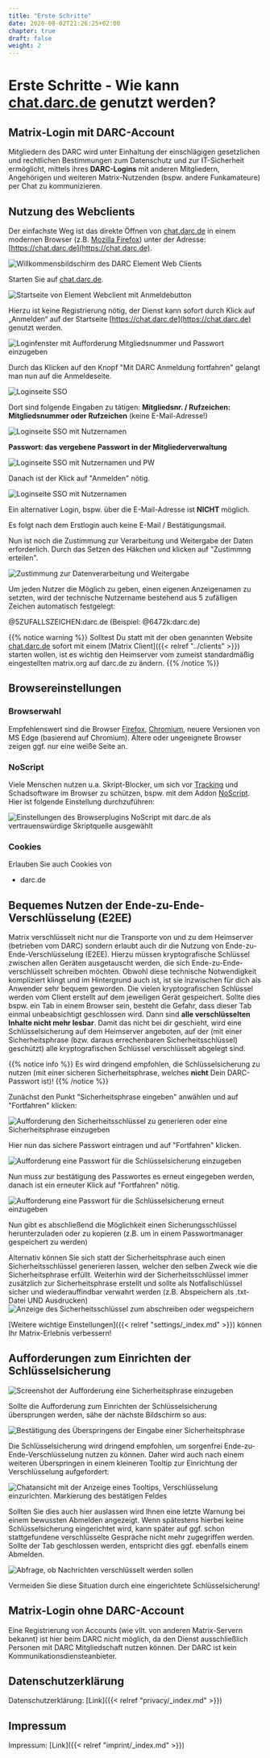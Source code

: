 ```yaml
---
title: "Erste Schritte"
date: 2020-08-02T21:26:25+02:00
chapter: true
draft: false
weight: 2
---
```


# Erste Schritte - Wie kann [chat.darc.de](https://chat.darc.de) genutzt werden?

## Matrix-Login mit DARC-Account

Mitgliedern des DARC wird unter Einhaltung der einschlägigen gesetzlichen und rechtlichen Bestimmungen zum Datenschutz und zur IT-Sicherheit ermöglicht, mittels ihres **DARC-Logins** mit anderen Mitgliedern, Angehörigen und weiteren Matrix-Nutzenden (bspw. andere Funkamateure) per Chat zu kommunizieren.


## Nutzung des Webclients

Der einfachste Weg ist das direkte Öffnen von [chat.darc.de](https://chat.darc.de) in einem modernen Browser (z.B. [Mozilla Firefox](https://www.mozilla.org/de/firefox/)) unter der Adresse: [https://chat.darc.de](https://chat.darc.de).

![Willkommensbildschirm des DARC Element Web Clients](/images/01_Welcome_de.png)

Starten Sie auf [chat.darc.de](https://chat.darc.de).

![Startseite von Element Webclient mit Anmeldebutton](/images/01_Login_de.png)

Hierzu ist keine Registrierung nötig, der Dienst kann sofort durch Klick auf „Anmelden“ auf der Startseite [https://chat.darc.de](https://chat.darc.de) genutzt werden.

![Loginfenster mit Aufforderung Mitgliedsnummer und Passwort einzugeben](/images/02_Login1_de.png)

Durch das Klicken auf den Knopf "Mit DARC Anmeldung fortfahren" gelangt man nun auf die Anmeldeseite.

![Loginseite SSO](/images/01_sso_page_1.png)

Dort sind folgende Eingaben zu tätigen:
**Mitgliedsnr. / Rufzeichen: Mitgliedsnummer oder Rufzeichen**  (keine E-Mail-Adresse!)

![Loginseite SSO mit Nutzernamen](/images/01_sso_page_2.png)

**Passwort: das vergebene Passwort in der Mitgliederverwaltung**

![Loginseite SSO mit Nutzernamen und PW](/images/01_sso_page_3.png)

Danach ist der Klick auf "Anmelden" nötig.

![Loginseite SSO mit Nutzernamen](/images/01_sso_page_4.png)

Ein alternativer Login, bspw. über die E-Mail-Adresse ist **NICHT** möglich.

Es folgt nach dem Erstlogin auch keine E-Mail / Bestätigungsmail.

Nun ist noch die Zustimmung zur Verarbeitung und Weitergabe der Daten erforderlich. Durch das Setzen des Häkchen und klicken auf "Zustimmng erteilen".

![Zustimmung zur Datenverarbeitung und Weitergabe](/images/01_consent_page.png)

Um jeden Nutzer die Möglich zu geben, einen eigenen Anzeigenamen zu setzten, wird der technische Nutzername bestehend aus 5 zufälligen Zeichen automatisch festgelegt:

@5ZUFALLSZEICHEN:darc.de (Beispiel: @6472k:darc.de)

{{% notice warning %}}
Solltest Du statt mit der oben genannten Website [chat.darc.de](https://chat.darc.de) sofort mit einem [Matrix Client]({{< relref "../clients" >}}) starten wollen, ist es wichtig den Heimserver vom zumeist standardmäßig eingestellten matrix.org auf darc.de zu ändern.
{{% /notice %}}

## Browsereinstellungen

### Browserwahl

Empfehlenswert sind die Browser [Firefox](https://www.mozilla.org/de/firefox/new/), [Chromium](https://www.chromium.org/getting-involved/download-chromium), neuere Versionen von MS Edge (basierend auf Chromium). Ältere oder ungeeignete Browser zeigen ggf. nur eine weiße Seite an.

### NoScript

Viele Menschen nutzen u.a. Skript-Blocker, um sich vor [Tracking](https://tu-dresden.de/tu-dresden/newsportal/news/datenschutz-beim-website-tracking) und Schadsoftware im Browser zu schützen, bspw. mit dem Addon [NoScript](https://addons.mozilla.org/de/firefox/addon/noscript/). Hier ist folgende Einstellung durchzuführen:

![Einstellungen des Browserplugins NoScript mit darc.de als vertrauenswürdige Skriptquelle ausgewählt](/images/10_Sicherheit2_de.png)

### Cookies

Erlauben Sie auch Cookies von

- darc.de

## Bequemes Nutzen der Ende-zu-Ende-Verschlüsselung (E2EE)

Matrix verschlüsselt nicht nur die Transporte von und zu dem Heimserver (betrieben vom DARC) sondern erlaubt auch dir die Nutzung von Ende-zu-Ende-Verschlüsselung (E2EE). Hierzu müssen kryptografische Schlüssel zwischen allen Geräten ausgetauscht werden, die sich Ende-zu-Ende-verschlüsselt schreiben möchten. Obwohl diese technische Notwendigkeit kompliziert klingt und im Hintergrund auch ist, ist sie inzwischen für dich als Anwender sehr bequem geworden. Die vielen kryptografischen Schlüssel werden vom Client erstellt auf dem jeweiligen Gerät gespeichert. Sollte dies bspw. ein Tab in einem Browser sein, besteht die Gefahr, dass dieser Tab einmal unbeabsichtigt geschlossen wird. Dann sind **alle verschlüsselten Inhalte nicht mehr lesbar**. Damit das nicht bei dir geschieht, wird eine Schlüsselsicherung auf dem Heimserver angeboten, auf der (mit einer Sicherheitsphrase (bzw. daraus errechenbaren Sicherheitsschlüssel) geschützt) alle kryptografischen Schlüssel verschlüsselt abgelegt sind.

{{% notice info %}}
Es wird dringend empfohlen, die Schlüsselsicherung zu nutzen (mit einer sicheren Sicherheitsphrase, welches **nicht** Dein DARC-Passwort ist)!
{{% /notice %}}

Zunächst den Punkt "Sicherheitsphrase eingeben" anwählen und auf "Fortfahren" klicken:

![Aufforderung den Sicherheitsschlüssel zu generieren oder eine Sicherheitsphrase einzugeben](/images/11_Setup-Key_de.png)

Hier nun das sichere Passwort eintragen und auf "Fortfahren" klicken.

![Aufforderung eine Passwort für die Schlüsselsicherung einzugeben](/images/12_Enter-Key_de.png)

Nun muss zur bestätigung des Passwortes es erneut eingegeben werden, danach ist ein erneuter Klick auf "Fortfahren" nötig.

![Aufforderung eine Passwort für die Schlüsselsicherung erneut einzugeben](/images/12_Enter-Key2_de.png)

Nun gibt es abschließend die Möglichkeit einen Sicherungsschlüssel herunterzuladen oder zu kopieren (z.B. um in einem Passwortmanager gespeichert zu werden)

Alternativ können Sie sich statt der Sicherheitsphrase auch einen Sicherheitsschlüssel generieren lassen, welcher den selben Zweck wie die Sicherheitsphrase erfüllt. Weiterhin wird der Sicherheitsschlüssel immer zusätzlich zur Sicherheitsphrase erstellt und sollte als Notfallschlüssel sicher und wiederauffindbar verwahrt werden (z.B. Abspeichern als .txt-Datei UND Ausdrucken) 
![Anzeige des Sicherheitsschlüssel zum abschreiben oder wegspeichern](/images/13_Present-Key_de.png) 

[Weitere wichtige Einstellungen]({{< relref "settings/_index.md" >}}) können Ihr Matrix-Erlebnis verbessern!


## Aufforderungen zum Einrichten der Schlüsselsicherung

![Screenshot der Aufforderung eine Sicherheitsphrase einzugeben](/images/01_Restore-Session_de.png)

Sollte die Aufforderung zum Einrichten der Schlüsselsicherung übersprungen werden, sähe der nächste Bildschirm so aus:

![Bestätigung des Überspringens der Eingabe einer Sicherheitsphrase](/images/03_Cancel-Restore_de.png)

Die Schlüsselsicherung wird dringend empfohlen, um sorgenfrei Ende-zu-Ende-Verschlüsselung nutzen zu können. Daher wird auch nach einem weiteren Überspringen in einem kleineren Tooltip zur Einrichtung der Verschlüsselung aufgefordert:

![Chatansicht mit der Anzeige eines Tooltips, Verschlüsselung einzurichten. Markierung des bestätigen Feldes](/images/04_Notification_de.png)

Sollten Sie dies auch hier auslassen wird Ihnen eine letzte Warnung bei einem bewussten Abmelden angezeigt. Wenn spätestens hierbei keine Schlüsselsicherung eingerichtet wird, kann später auf ggf. schon stattgefundene verschlüsselte Gespräche nicht mehr zugegriffen werden. Sollte der Tab geschlossen werden, entspricht dies ggf. ebenfalls einem Abmelden.

![Abfrage, ob Nachrichten verschlüsselt werden sollen](/images/05_Logout-Notify_de.png)

Vermeiden Sie diese Situation durch eine eingerichtete Schlüsselsicherung!

## Matrix-Login ohne DARC-Account

Eine Registrierung von Accounts (wie vllt. von anderen Matrix-Servern bekannt) ist hier beim DARC nicht möglich, da den Dienst ausschließlich Personen mit DARC Mitgliedschaft nutzen können. Der DARC ist kein Kommunikationsdiensteanbieter.

## Datenschutzerklärung

Datenschutzerklärung: [Link]({{< relref "privacy/_index.md" >}})

## Impressum

Impressum: [Link]({{< relref "imprint/_index.md" >}})

